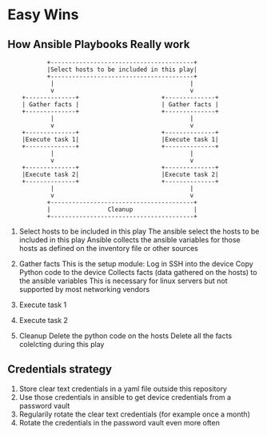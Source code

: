 # Easy Wins

## How Ansible Playbooks Really work
```
           +----------------------------------------+
           |Select hosts to be included in this play|
           +----------------------------------------+
            |                                      |
            v                                      v
    +--------------+                       +--------------+
    | Gather facts |                       | Gather facts |
    +--------------+                       +--------------+
            |                                      |
            v                                      v
    +--------------+                       +--------------+
    |Execute task 1|                       |Execute task 1|
    +--------------+                       +--------------+
            |                                      |
            v                                      v
    +--------------+                       +--------------+
    |Execute task 2|                       |Execute task 2|
    +--------------+                       +--------------+
            |                                      |
            v                                      v
           +----------------------------------------+
           |                Cleanup                 |
           +----------------------------------------+
```

1. Select hosts to be included in this play
The ansible select the hosts to be included in this play
Ansible collects the ansible variables for those hosts as defined on the inventory file or other sources

2. Gather facts
This is the setup module: 
Log in SSH into the device
Copy Python code to the device
Collects facts (data gathered on the hosts) to the ansible variables
This is necessary for linux servers but not supported by most networking vendors

3. Execute task 1

4. Execute task 2

5. Cleanup
Delete the python code on the hosts
Delete all the facts colelcting during this play


## Credentials strategy
1. Store clear text credentials in a yaml file outside this repository
2. Use those credentials in ansible to get device credentials from a password vault
3. Regularily rotate the clear text credentials (for example once a month)
4. Rotate the credentials in the password vault even more often